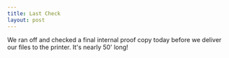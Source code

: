 ```yaml
---
title: Last Check
layout: post
---
```


We ran off and checked a final internal proof copy today before we deliver our files to the printer. It's nearly 50' long!